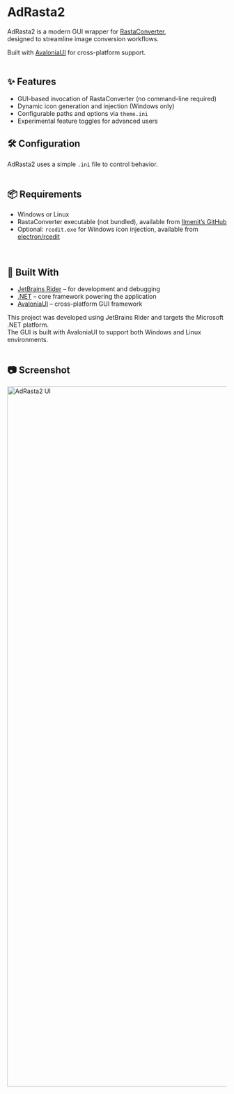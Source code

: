 # AdRasta2

AdRasta2 is a modern GUI wrapper for [RastaConverter](https://github.com/Ilmenit/RastaConverter),  
designed to streamline image conversion workflows.

Built with [AvaloniaUI](https://avaloniaui.net/) for cross-platform support.  
<br>

## ✨ Features

- GUI-based invocation of RastaConverter (no command-line required)
- Dynamic icon generation and injection (Windows only)
- Configurable paths and options via `theme.ini`
- Experimental feature toggles for advanced users  



## 🛠 Configuration

AdRasta2 uses a simple `.ini` file to control behavior.  
<br>

## 📦 Requirements

- Windows or Linux  
- RastaConverter executable (not bundled), available from [Ilmenit’s GitHub](https://github.com/Ilmenit/RastaConverter)  
- Optional: `rcedit.exe` for Windows icon injection, available from [electron/rcedit](https://github.com/electron/rcedit)  
<br>

## 🧱 Built With

- [JetBrains Rider](https://www.jetbrains.com/rider/) – for development and debugging  
- [.NET](https://dotnet.microsoft.com/) – core framework powering the application  
- [AvaloniaUI](https://avaloniaui.net/) – cross-platform GUI framework

This project was developed using JetBrains Rider and targets the Microsoft .NET platform.  
The GUI is built with AvaloniaUI to support both Windows and Linux environments.  
<br>

## 📷 Screenshot

<img width="1735" height="1605" alt="AdRasta2 UI" src="https://github.com/user-attachments/assets/27eb47ae-9967-44ed-bc60-931e5a842775" />

